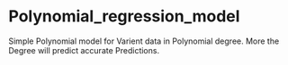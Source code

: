 # Polynomial_regression_model
Simple Polynomial model for Varient data in Polynomial degree. More the Degree will predict accurate Predictions.
